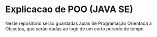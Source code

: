 # Explicacao de POO (JAVA SE)

Neste repositório serão guardadas aulas de Programação Orientada a Objectos, que serão dadas ao logo de um curto período de tempo.

